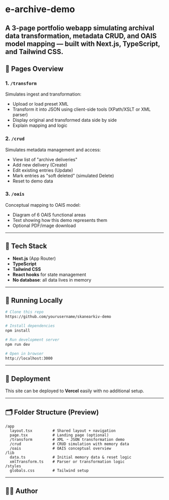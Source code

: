 # e-archive-demo
A 3-page portfolio webapp simulating archival data transformation, metadata CRUD, and OAIS model mapping — built with Next.js, TypeScript, and Tailwind CSS.
---

## 📄 Pages Overview

### 1. `/transform`
Simulates ingest and transformation:
- Upload or load preset XML
- Transform it into JSON using client-side tools (XPath/XSLT or XML parser)
- Display original and transformed data side by side
- Explain mapping and logic

### 2. `/crud`
Simulates metadata management and access:
- View list of "archive deliveries"
- Add new delivery (Create)
- Edit existing entries (Update)
- Mark entries as "soft deleted" (simulated Delete)
- Reset to demo data

### 3. `/oais`
Conceptual mapping to OAIS model:
- Diagram of 6 OAIS functional areas
- Text showing how this demo represents them
- Optional PDF/image download

---

## 🔧 Tech Stack

- **Next.js** (App Router)
- **TypeScript**
- **Tailwind CSS**
- **React hooks** for state management
- **No database**: all data lives in memory

---

## 🚀 Running Locally

```bash
# Clone this repo
https://github.com/yourusername/skanearkiv-demo

# Install dependencies
npm install

# Run development server
npm run dev

# Open in browser
http://localhost:3000
```

---

## 🧪 Deployment
This site can be deployed to **Vercel** easily with no additional setup.

---

## 🗂️ Folder Structure (Preview)

```
/app
  layout.tsx         # Shared layout + navigation
  page.tsx           # Landing page (optional)
  /transform         # XML ➝ JSON transformation demo
  /crud              # CRUD simulation with memory data
  /oais              # OAIS conceptual overview
/lib
  data.ts            # Initial memory data & reset logic
  xmlTransform.ts    # Parser or transformation logic
/styles
  globals.css        # Tailwind setup
```

---

## 🙋‍♂️ Author
